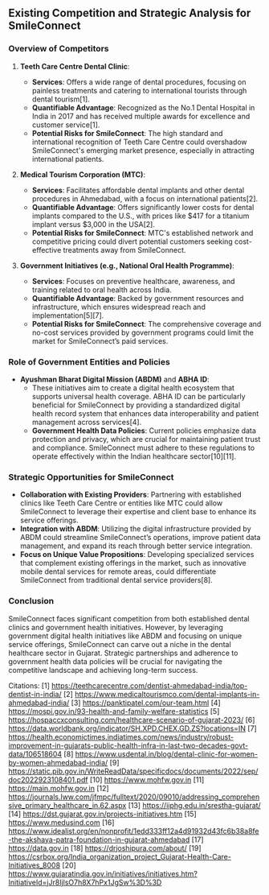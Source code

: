 ## Existing Competition and Strategic Analysis for SmileConnect

### Overview of Competitors

1. **Teeth Care Centre Dental Clinic**:
   - **Services**: Offers a wide range of dental procedures, focusing on painless treatments and catering to international tourists through dental tourism[1].
   - **Quantifiable Advantage**: Recognized as the No.1 Dental Hospital in India in 2017 and has received multiple awards for excellence and customer service[1].
   - **Potential Risks for SmileConnect**: The high standard and international recognition of Teeth Care Centre could overshadow SmileConnect's emerging market presence, especially in attracting international patients.

2. **Medical Tourism Corporation (MTC)**:
   - **Services**: Facilitates affordable dental implants and other dental procedures in Ahmedabad, with a focus on international patients[2].
   - **Quantifiable Advantage**: Offers significantly lower costs for dental implants compared to the U.S., with prices like $417 for a titanium implant versus $3,000 in the USA[2].
   - **Potential Risks for SmileConnect**: MTC's established network and competitive pricing could divert potential customers seeking cost-effective treatments away from SmileConnect.

3. **Government Initiatives (e.g., National Oral Health Programme)**:
   - **Services**: Focuses on preventive healthcare, awareness, and training related to oral health across India.
   - **Quantifiable Advantage**: Backed by government resources and infrastructure, which ensures widespread reach and implementation[5][7].
   - **Potential Risks for SmileConnect**: The comprehensive coverage and no-cost services provided by government programs could limit the market for SmileConnect’s paid services.

### Role of Government Entities and Policies

- **Ayushman Bharat Digital Mission (ABDM)** and **ABHA ID**:
  - These initiatives aim to create a digital health ecosystem that supports universal health coverage. ABHA ID can be particularly beneficial for SmileConnect by providing a standardized digital health record system that enhances data interoperability and patient management across services[4].
  - **Government Health Data Policies**: Current policies emphasize data protection and privacy, which are crucial for maintaining patient trust and compliance. SmileConnect must adhere to these regulations to operate effectively within the Indian healthcare sector[10][11].

### Strategic Opportunities for SmileConnect

- **Collaboration with Existing Providers**: Partnering with established clinics like Teeth Care Centre or entities like MTC could allow SmileConnect to leverage their expertise and client base to enhance its service offerings.
- **Integration with ABDM**: Utilizing the digital infrastructure provided by ABDM could streamline SmileConnect’s operations, improve patient data management, and expand its reach through better service integration.
- **Focus on Unique Value Propositions**: Developing specialized services that complement existing offerings in the market, such as innovative mobile dental services for remote areas, could differentiate SmileConnect from traditional dental service providers[8].

### Conclusion

SmileConnect faces significant competition from both established dental clinics and government health initiatives. However, by leveraging government digital health initiatives like ABDM and focusing on unique service offerings, SmileConnect can carve out a niche in the dental healthcare sector in Gujarat. Strategic partnerships and adherence to government health data policies will be crucial for navigating the competitive landscape and achieving long-term success.

Citations:
[1] https://teethcarecentre.com/dentist-ahmedabad-india/top-dentist-in-india/
[2] https://www.medicaltourismco.com/dental-implants-in-ahmedabad-india/
[3] https://panktipatel.com/our-team.html
[4] https://mospi.gov.in/93-health-and-family-welfare-statistics
[5] https://hospaccxconsulting.com/healthcare-scenario-of-gujarat-2023/
[6] https://data.worldbank.org/indicator/SH.XPD.CHEX.GD.ZS?locations=IN
[7] https://health.economictimes.indiatimes.com/news/industry/robust-improvement-in-gujarats-public-health-infra-in-last-two-decades-govt-data/106518604
[8] https://www.usdental.in/blog/dental-clinic-for-women-by-women-ahmedabad-india/
[9] https://static.pib.gov.in/WriteReadData/specificdocs/documents/2022/sep/doc2022923108401.pdf
[10] https://www.mohfw.gov.in
[11] https://main.mohfw.gov.in
[12] https://journals.lww.com/jfmpc/fulltext/2020/09010/addressing_comprehensive_primary_healthcare_in.62.aspx
[13] https://iiphg.edu.in/srestha-gujarat/
[14] https://dst.gujarat.gov.in/projects-initiatives.htm
[15] https://www.medusind.com
[16] https://www.idealist.org/en/nonprofit/1edd333ff12a4d91932d43fc6b38a8fe-the-akshaya-patra-foundation-in-gujarat-ahmedabad
[17] https://data.gov.in
[18] https://drjoshipura.com/about/
[19] https://csrbox.org/India_organization_project_Gujarat-Health-Care-Initiatives_8008
[20] https://www.gujaratindia.gov.in/initiatives/initiatives.htm?InitiativeId=jJr8IjlsO7h8X7hPx1JgSw%3D%3D